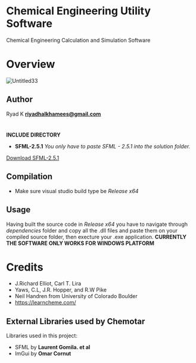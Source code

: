 # Chemical Engineering Utility Software
Chemical Engineering Calculation and Simulation Software
# Overview
![Untitled33](https://user-images.githubusercontent.com/48857076/183526775-3bf374e0-97bf-4506-8b2a-87465d7d64ee.png)
## Author 
Ryad K **riyadhalkhamees@gmail.com**
#
**INCLUDE DIRECTORY**
- **SFML-2.5.1**
*You only have to paste *SFML - 2.5.1* into the solution folder.*

[Download SFML-2.5.1](https://www.sfml-dev.org/files/SFML-2.5.1-windows-vc15-64-bit.zip)

## Compilation
- Make sure visual studio build type be *Release x64*

## Usage
Having built the source code in *Release x64* you have to navigate through *dependencies* folder and copy all the .dll files and paste them on your
compiled source folder, then execture your .exe application.
**CURRENTLY THE SOFTWARE ONLY WORKS FOR WINDOWS PLATFORM**


# Credits
- J.Richard Elliot, Carl T. Lira
- Yaws, C.L, J.R. Hopper, and R.W Pike
- Neil Handren from University of Colorado Boulder
- https://learncheme.com/


## External Libraries used by Chemotar
Libraries used in this project:
- SFML by **Laurent Gomila. et al**
- ImGui by **Omar Cornut**
